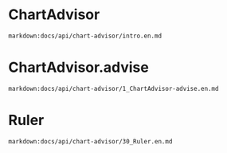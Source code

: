 # ChartAdvisor

`markdown:docs/api/chart-advisor/intro.en.md`

# ChartAdvisor.advise

`markdown:docs/api/chart-advisor/1_ChartAdvisor-advise.en.md`

# Ruler

`markdown:docs/api/chart-advisor/30_Ruler.en.md`
